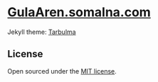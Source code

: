# [GulaAren.somalna.com](https://gulaaren.somalna.com)

Jekyll theme: [Tarbulma](https://github.com/GulaAren/Tarbulma)


## License

Open sourced under the [MIT license](LICENSE).
